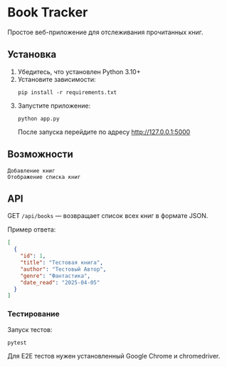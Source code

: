 # Book Tracker

Простое веб-приложение для отслеживания прочитанных книг.

## Установка

1. Убедитесь, что установлен Python 3.10+
2. Установите зависимости:  
   ```
   pip install -r requirements.txt
   ```
3. Запустите приложение:
    ```
    python app.py
    ```
    После запуска перейдите по адресу http://127.0.0.1:5000
## Возможности

    Добавление книг
    Отображение списка книг

## API

GET `/api/books` — возвращает список всех книг в формате JSON.

Пример ответа:
```json
[
  {
    "id": 1,
    "title": "Тестовая книга",
    "author": "Тестовый Автор",
    "genre": "Фантастика",
    "date_read": "2025-04-05"
  }
]
```
### Тестирование
Запуск тестов:   
 ```
pytest
```
Для E2E тестов нужен установленный Google Chrome и chromedriver.